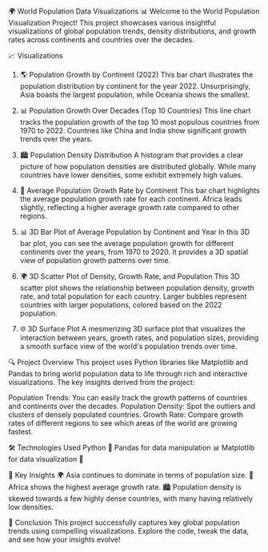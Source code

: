 🌍 World Population Data Visualizations 📊
Welcome to the World Population Visualization Project! This project showcases various insightful visualizations of global population trends, density distributions, and growth rates across continents and countries over the decades.

📈 Visualizations
1. 🌎 Population Growth by Continent (2022)
This bar chart illustrates the population distribution by continent for the year 2022. Unsurprisingly, Asia boasts the largest population, while Oceania shows the smallest.

2. 📊 Population Growth Over Decades (Top 10 Countries)
This line chart tracks the population growth of the top 10 most populous countries from 1970 to 2022. Countries like China and India show significant growth trends over the years.

3. 🏙️ Population Density Distribution
A histogram that provides a clear picture of how population densities are distributed globally. While many countries have lower densities, some exhibit extremely high values.

4. 🌱 Average Population Growth Rate by Continent
This bar chart highlights the average population growth rate for each continent. Africa leads slightly, reflecting a higher average growth rate compared to other regions.

5. 📊 3D Bar Plot of Average Population by Continent and Year
In this 3D bar plot, you can see the average population growth for different continents over the years, from 1970 to 2020. It provides a 3D spatial view of population growth patterns over time.

6. 🌍 3D Scatter Plot of Density, Growth Rate, and Population
This 3D scatter plot shows the relationship between population density, growth rate, and total population for each country. Larger bubbles represent countries with larger populations, colored based on the 2022 population.

7. 🌐 3D Surface Plot
A mesmerizing 3D surface plot that visualizes the interaction between years, growth rates, and population sizes, providing a smooth surface view of the world's population trends over time.

🔍 Project Overview
This project uses Python libraries like Matplotlib and Pandas to bring world population data to life through rich and interactive visualizations. The key insights derived from the project:

Population Trends: You can easily track the growth patterns of countries and continents over the decades.
Population Density: Spot the outliers and clusters of densely populated countries.
Growth Rate: Compare growth rates of different regions to see which areas of the world are growing fastest.

🛠️ Technologies Used
Python 🐍
Pandas for data manipulation 📊
Matplotlib for data visualization 🎨

🎯 Key Insights
🌍 Asia continues to dominate in terms of population size.
🌱 Africa shows the highest average growth rate.
🏙️ Population density is skewed towards a few highly dense countries, with many having relatively low densities.

🚀 Conclusion
This project successfully captures key global population trends using compelling visualizations. Explore the code, tweak the data, and see how your insights evolve!

